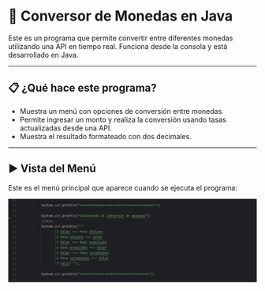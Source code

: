 # 💱 Conversor de Monedas en Java

Este es un programa que permite convertir entre diferentes monedas utilizando una API en tiempo real. Funciona desde la consola y está desarrollado en Java.

---
## 📋 ¿Qué hace este programa?

- Muestra un menú con opciones de conversión entre monedas.
- Permite ingresar un monto y realiza la conversión usando tasas actualizadas desde una API.
- Muestra el resultado formateado con dos decimales.

---

## ▶️ Vista del Menú

Este es el menú principal que aparece cuando se ejecuta el programa:

![Menú del conversor](img/menu.png)